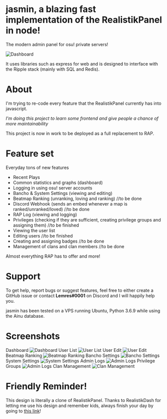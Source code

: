 # jasmin, a blazing fast implementation of the RealistikPanel in node!
The modern admin panel for osu! private servers!

![Dashboard](https://x.catboy.best/nGVJO30.png)

It uses libraries such as express for web and is designed to interface with the Ripple stack (mainly with SQL and Redis).

# About

I'm trying to re-code every feature that the RealistikPanel currently has into javascript.

*I'm doing this project to learn some frontend and give people a chance of more maintainability*

This project is now in work to be deployed as a full replacement to RAP.

# Feature set
Everyday tons of new features
- Recent Plays
- Common statistics and graphs (dashboard)
- Logging in using osu! server accounts
- Bancho & System Settings (viewing and editing)
- Beatmap Ranking (unranking, loving and ranking) //to be done
- Discord Webhook (sends an embed whenever a map is ranked/unranked/loved) //to be done
- RAP Log (viewing and logging)
- Privileges (checking if they are sufficient, creating privilege groups and assigning them) //to be finished
- Viewing the user list
- Editing users //to be finished
- Creating and assigning badges //to be done
- Management of clans and clan members //to be done

Almost everything RAP has to offer and more!

# Support
To get help, report bugs or suggest features, feel free to either create a GitHub issue or contact **Lemres#0001** on Discord and I will happily help you.

jasmin has been tested on a VPS running Ubuntu, Python 3.6.9 while using the Ainu database.

# Screenshots
Dashboard
![Dashboard](https://x.catboy.best/nGVJO30.png)
User List
![User List](https://x.catboy.best/nWtTw3y.png)
User Edit
![User Edit](https://x.catboy.best/t0Jb4nm.png)
Beatmap Ranking
![Beatmap Ranking](https://i.imgur.com/wtwHn6E.png)
Bancho Settings
![Bancho Settings](https://x.catboy.best/SqLiR06.png)
System Settings
![System Settings](https://x.catboy.best/UURfdgM.png)
Admin Logs
![Admin Logs](https://x.catboy.best/wss8Q2w.png)
Privilege Groups
![Admin Logs](https://i.imgur.com/P310vDI.png)
Clan Management
![Clan Management](https://i.imgur.com/0VomZxS.png)

# Friendly Reminder!
This design is literally a clone of RealistikPanel. Thanks to RealistikDash for letting me use his design and remember kids, always finish your day by going to [this link](https://c.ussr.pl)!
